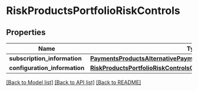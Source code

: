 # RiskProductsPortfolioRiskControls

## Properties
Name | Type | Description | Notes
------------ | ------------- | ------------- | -------------
**subscription_information** | [**PaymentsProductsAlternativePaymentMethodsSubscriptionInformation**](PaymentsProductsAlternativePaymentMethodsSubscriptionInformation.md) |  | [optional] 
**configuration_information** | [**RiskProductsPortfolioRiskControlsConfigurationInformation**](RiskProductsPortfolioRiskControlsConfigurationInformation.md) |  | [optional] 

[[Back to Model list]](../README.md#documentation-for-models) [[Back to API list]](../README.md#documentation-for-api-endpoints) [[Back to README]](../README.md)


